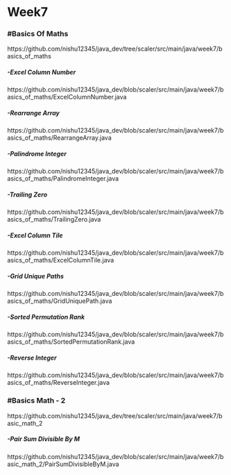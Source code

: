 # Week7

<h3>#Basics Of Maths</h3>
https://github.com/nishu12345/java_dev/tree/scaler/src/main/java/week7/basics_of_maths

<h5>-Excel Column Number</h5>
https://github.com/nishu12345/java_dev/blob/scaler/src/main/java/week7/basics_of_maths/ExcelColumnNumber.java

<h5>-Rearrange Array</h5>
https://github.com/nishu12345/java_dev/blob/scaler/src/main/java/week7/basics_of_maths/RearrangeArray.java

<h5>-Palindrome Integer</h5>
https://github.com/nishu12345/java_dev/blob/scaler/src/main/java/week7/basics_of_maths/PalindromeInteger.java

<h5>-Trailing Zero</h5>
https://github.com/nishu12345/java_dev/blob/scaler/src/main/java/week7/basics_of_maths/TrailingZero.java

<h5>-Excel Column Tile</h5>
https://github.com/nishu12345/java_dev/blob/scaler/src/main/java/week7/basics_of_maths/ExcelColumnTile.java

<h5>-Grid Unique Paths</h5>
https://github.com/nishu12345/java_dev/blob/scaler/src/main/java/week7/basics_of_maths/GridUniquePath.java

<h5>-Sorted Permutation Rank</h5>
https://github.com/nishu12345/java_dev/blob/scaler/src/main/java/week7/basics_of_maths/SortedPermutationRank.java

<h5>-Reverse Integer</h5>
https://github.com/nishu12345/java_dev/blob/scaler/src/main/java/week7/basics_of_maths/ReverseInteger.java

<h3>#Basics Math - 2</h3>
https://github.com/nishu12345/java_dev/tree/scaler/src/main/java/week7/basic_math_2

<h5>-Pair Sum Divisible By M</h5>
https://github.com/nishu12345/java_dev/blob/scaler/src/main/java/week7/basic_math_2/PairSumDivisibleByM.java